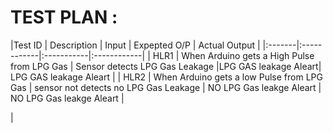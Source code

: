 # TEST PLAN :


|Test ID | Description |  Input   |   Expepted  O/P   |  Actual Output | 
|:-------|:------------|:-----------|:------------|
| HLR1 |  When Arduino gets a High Pulse from LPG Gas | Sensor detects LPG Gas Leakage |LPG GAS leakage Aleart| LPG GAS leakage Aleart |
| HLR2 | When Arduino gets a low Pulse from LPG Gas | sensor not detects no LPG Gas Leakage  | NO LPG Gas leakge Aleart |  NO LPG Gas leakge Aleart |


|
